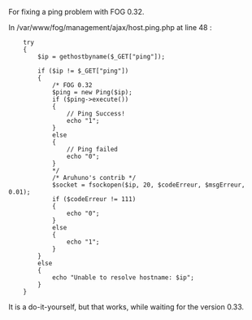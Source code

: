 For fixing a ping problem with FOG 0.32.

In /var/www/fog/management/ajax/host.ping.php at line 48 :

        try
        {
            $ip = gethostbyname($_GET["ping"]);
            
            if ($ip != $_GET["ping"])
            {
                /* FOG 0.32
                $ping = new Ping($ip);
                if ($ping->execute())
                {
                    // Ping Success!
                    echo "1";
                }
                else
                {
                    // Ping failed
                    echo "0";
                }
                */
                /* Aruhuno's contrib */
                $socket = fsockopen($ip, 20, $codeErreur, $msgErreur, 0.01);
                if ($codeErreur != 111)
                {
                    echo "0";
                }
                else
                {
                    echo "1";
                }
            }
            else
            {
                echo "Unable to resolve hostname: $ip";
            }
        }

It is a do-it-yourself, but that works, while waiting for the version
0.33.
